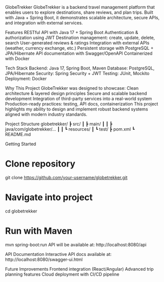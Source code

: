 GlobeTrekker
GlobeTrekker is a backend travel management platform that enables users to explore destinations, share reviews, and plan trips.
Built with Java + Spring Boot, it demonstrates scalable architecture, secure APIs, and integration with external services.

Features
RESTful API with Java 17 + Spring Boot
Authentication & authorization using JWT
Destination management: create, update, delete, search
User-generated reviews & ratings
Integration with external APIs (weather, currency exchange, etc.)
Persistent storage with PostgreSQL + JPA/Hibernate
API documentation with Swagger/OpenAPI
Containerized with Docker

Tech Stack
Backend: Java 17, Spring Boot, Maven
Database: PostgreSQL, JPA/Hibernate
Security: Spring Security + JWT
Testing: JUnit, Mockito
Deployment: Docker

Why This Project
GlobeTrekker was designed to showcase:
Clean architecture & layered design principles
Secure and scalable backend development
Integration of third-party services into a real-world system
Production-ready practices: testing, API docs, containerization
This project highlights my ability to design and implement robust backend systems aligned with modern industry standards.

Project Structure
globetrekker/
 ┣ src/
 ┃ ┣ main/
 ┃ ┃ ┣ java/com/globetrekker/...
 ┃ ┃ ┗ resources/
 ┃ ┗ test/
 ┣ pom.xml
 ┗ README.md

Getting Started
# Clone repository
git clone https://github.com/your-username/globetrekker.git

# Navigate into project
cd globetrekker

# Run with Maven
mvn spring-boot:run
API will be available at: http://localhost:8080/api

API Documentation
Interactive API docs available at:
http://localhost:8080/swagger-ui.html

Future Improvements
Frontend integration (React/Angular)
Advanced trip planning features
Cloud deployment with CI/CD pipeline

